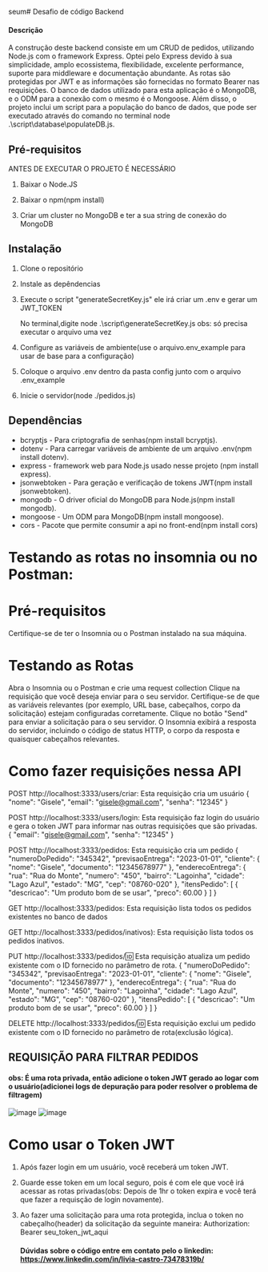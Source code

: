 seum# Desafio de código Backend

#### Descrição

A construção deste backend consiste em um CRUD de pedidos, utilizando Node.js com o framework Express. Optei pelo Express devido à sua simplicidade, amplo ecossistema, flexibilidade, excelente performance, suporte para middleware e documentação abundante. As rotas são protegidas por JWT e as informações são fornecidas no formato Bearer nas requisições. O banco de dados utilizado para esta aplicação é o MongoDB, e o ODM para a conexão com o mesmo é o Mongoose. Além disso, o projeto inclui um script para a população do banco de dados, que pode ser executado através do comando no terminal node .\script\database\populateDB.js.

## Pré-requisitos
ANTES DE EXECUTAR O PROJETO É NECESSÁRIO 

1. Baixar o Node.JS

2. Baixar o npm(npm install)

3. Criar um cluster no MongoDB e ter a sua string de conexão do MongoDB

## Instalação

1. Clone o repositório
2. Instale as depêndencias
3. Execute o script "generateSecretKey.js" ele irá criar um .env e gerar um JWT_TOKEN

    No terminal,digite node .\script\generateSecretKey.js obs: só precisa executar o arquivo uma vez

5. Configure as variáveis de ambiente(use o arquivo.env_example para usar de base para a configuração)
6. Coloque o arquivo .env dentro da pasta config junto com o arquivo .env_example
8. Inicie o servidor(node ./pedidos.js)
   
## Dependências
* bcryptjs - Para criptografia de senhas(npm install bcryptjs).
* dotenv - Para carregar variáveis de ambiente de um arquivo .env(npm install dotenv).
* express - framework web para Node.js usado nesse projeto (npm install express).
* jsonwebtoken - Para geração e verificação de tokens JWT(npm install jsonwebtoken).
* mongodb - O driver oficial do MongoDB para Node.js(npm install mongodb).
* mongoose - Um ODM para MongoDB(npm install mongoose).
* cors - Pacote que permite consumir a api no front-end(npm install cors)

# Testando as rotas no insomnia ou no Postman: 

# Pré-requisitos
Certifique-se de ter o Insomnia ou o Postman instalado na sua máquina.

# Testando as Rotas
Abra o Insomnia ou o Postman e crie uma request collection
Clique na requisição que você deseja enviar para o seu servidor. 
Certifique-se de que as variáveis relevantes (por exemplo, URL base, cabeçalhos, corpo da solicitação) estejam configuradas corretamente.
Clique no botão "Send" para enviar a solicitação para o seu servidor.
O Insomnia exibirá a resposta do servidor, incluindo o código de status HTTP, o corpo da resposta e quaisquer cabeçalhos relevantes.

# Como fazer requisições nessa API
POST http://localhost:3333/users/criar: Esta requisição cria um usuário
{
    "nome": "Gisele",
    "email": "gisele@gmail.com",
    "senha": "12345"
}

POST http://localhost:3333/users/login: Esta requisição faz login do usuário e gera o token JWT para informar nas outras requisições que são privadas.
{
     "email": "gisele@gmail.com",
    "senha": "12345"
}

POST http://localhost:3333/pedidos: Esta requisição cria um pedido
{
    "numeroDoPedido": "345342",
    "previsaoEntrega": "2023-01-01",
    "cliente": {
        "nome": "Gisele",
        "documento": "12345678977"
    },
    "enderecoEntrega": {
        "rua": "Rua do Monte",
        "numero": "450",
        "bairro": "Lagoinha",
        "cidade": "Lago Azul",
        "estado": "MG",
        "cep": "08760-020"
    },
    "itensPedido": [
        {
            "descricao": "Um produto bom de se usar",
            "preco": 60.00
        }
    ]
}

GET http://localhost:3333/pedidos: Esta requisição lista todos os pedidos existentes no banco de dados

GET http://localhost:3333/pedidos/inativos): Esta requisição lista todos os pedidos inativos.

PUT http://localhost:3333/pedidos/:id: Esta requisição atualiza um pedido existente com o ID fornecido no parâmetro de rota.
{
    "numeroDoPedido": "345342",
    "previsaoEntrega": "2023-01-01",
    "cliente": {
        "nome": "Gisele",
        "documento": "12345678977"
    },
    "enderecoEntrega": {
        "rua": "Rua do Monte",
        "numero": "450",
        "bairro": "Lagoinha",
        "cidade": "Lago Azul",
        "estado": "MG",
        "cep": "08760-020"
    },
    "itensPedido": [
        {
            "descricao": "Um produto bom de se usar",
            "preco": 60.00
        }
    ]
}

DELETE http://localhost:3333/pedidos/:id: Esta requisição exclui um pedido existente com o ID fornecido no parâmetro de rota(exclusão lógica).

## REQUISIÇÃO PARA FILTRAR PEDIDOS
#### obs: É uma rota privada, então adicione o token JWT gerado ao logar com o usuário(adicionei logs de depuração para poder resolver o problema de filtragem)
![image](https://github.com/LiviaCristine/desafio-back-end/assets/127121054/6e114e87-790d-4b57-aa3b-acb39ba2c84a)
![image](https://github.com/LiviaCristine/desafio-back-end/assets/127121054/0a328dae-aa07-40fa-8843-238d94017455)

# Como usar o Token JWT
1. Após fazer login em um usuário, você receberá um token JWT.
2. Guarde esse token em um local seguro, pois é com ele que você irá acessar as rotas privadas(obs: Depois de 1hr o token expira e você terá que fazer a requisção de login novamente).
3. Ao fazer uma solicitação para uma rota protegida, inclua o token no cabeçalho(header) da solicitação da seguinte maneira: Authorization: Bearer seu_token_jwt_aqui

   #### Dúvidas sobre o código entre em contato pelo o linkedin: https://www.linkedin.com/in/livia-castro-73478319b/
 




